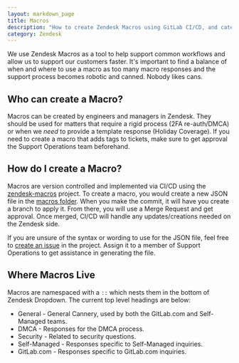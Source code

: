 ```yaml
---
layout: markdown_page
title: Macros
description: "How to create Zendesk Macros using GitLab CI/CD, and categorization guide"
category: Zendesk
---
```



We use Zendesk Macros as a tool to help support common workflows and allow us to
support our customers faster. It's important to find a balance of when and where
to use a macro as too many macro responses and the support process becomes
robotic and canned. Nobody likes cans.

## Who can create a Macro?

Macros can be created by engineers and managers in Zendesk. They should
be used for matters that require a rigid process (2FA re-auth/DMCA) or when we 
_need_ to provide a template response (Holiday Coverage). If you need to create
a macro that adds tags to tickets, make sure to get approval the Support
Operations team beforehand.

## How do I create a Macro?

Macros are version controlled and implemented via CI/CD using the
[zendesk-macros](https://gitlab.com/gitlab-com/support/support-ops/zendesk-macros)
project. To create a macro, you would create a new JSON file in the
[macros folder](https://gitlab.com/gitlab-com/support/support-ops/zendesk-macros/-/tree/master/macros).
When you make the commit, it will have you create a branch to apply it. From
there, you will use a Merge Request and get approval. Once merged, CI/CD will
handle any updates/creations needed on the Zendesk side.

If you are unsure of the syntax or wording to use for the JSON file, feel free
to
[create an issue](https://gitlab.com/gitlab-com/support/support-ops/zendesk-macros/issues/new)
in the project. Assign it to a member of Support Operations to get assistance in
generating the file.

## Where Macros Live

Macros are namespaced with a `::` which nests them in the bottom of Zendesk
Dropdown. The current top level headings are below:

* General - General Cannery, used by both the GitLab.com and Self-Managed teams.
* DMCA - Responses for the DMCA process.
* Security - Related to security questions.
* Self-Managed - Responses specific to Self-Managed inquiries.
* GitLab.com - Responses specific to GitLab.com inquiries.

